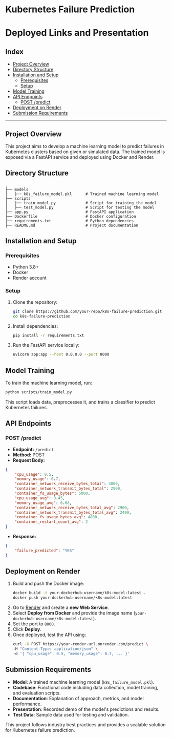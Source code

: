 # Kubernetes Failure Prediction

# Deployed Links and Presentation

## Index
- [Project Overview](#project-overview)
- [Directory Structure](#directory-structure)
- [Installation and Setup](#installation-and-setup)
  - [Prerequisites](#prerequisites)
  - [Setup](#setup)
- [Model Training](#model-training)
- [API Endpoints](#api-endpoints)
  - [POST /predict](#post-predict)
- [Deployment on Render](#deployment-on-render)
- [Submission Requirements](#submission-requirements)

---

## Project Overview
This project aims to develop a machine learning model to predict failures in Kubernetes clusters based on given or simulated data. The trained model is exposed via a FastAPI service and deployed using Docker and Render.

## Directory Structure
```
.
├── models
│   ├── k8s_failure_model.pkl      # Trained machine learning model
├── scripts
│   ├── train_model.py             # Script for training the model
│   ├── test_model.py              # Script for testing the model
├── app.py                         # FastAPI application
├── Dockerfile                     # Docker configuration
├── requirements.txt               # Python dependencies
├── README.md                      # Project documentation
```

## Installation and Setup

### Prerequisites
- Python 3.8+
- Docker
- Render account

### Setup
1. Clone the repository:
   ```sh
   git clone https://github.com/your-repo/k8s-failure-prediction.git
   cd k8s-failure-prediction
   ```
2. Install dependencies:
   ```sh
   pip install -r requirements.txt
   ```
3. Run the FastAPI service locally:
   ```sh
   uvicorn app:app --host 0.0.0.0 --port 8000
   ```

## Model Training
To train the machine learning model, run:
```sh
python scripts/train_model.py
```
This script loads data, preprocesses it, and trains a classifier to predict Kubernetes failures.

## API Endpoints

### POST /predict
- **Endpoint:** `/predict`
- **Method:** POST
- **Request Body:**
```json
{
    "cpu_usage": 0.5,
    "memory_usage": 0.7,
    "container_network_receive_bytes_total": 3000,
    "container_network_transmit_bytes_total": 2500,
    "container_fs_usage_bytes": 5000,
    "cpu_usage_avg": 0.45,
    "memory_usage_avg": 0.68,
    "container_network_receive_bytes_total_avg": 2900,
    "container_network_transmit_bytes_total_avg": 2400,
    "container_fs_usage_bytes_avg": 4800,
    "container_restart_count_avg": 2
}
```
- **Response:**
```json
{
    "failure_predicted": "YES"
}
```

## Deployment on Render

1. Build and push the Docker image:
   ```sh
   docker build -t your-dockerhub-username/k8s-model:latest .
   docker push your-dockerhub-username/k8s-model:latest
   ```
2. Go to [Render](https://render.com) and create a **new Web Service**.
3. Select **Deploy from Docker** and provide the image name (`your-dockerhub-username/k8s-model:latest`).
4. Set the port to `8000`.
5. Click **Deploy**.
6. Once deployed, test the API using:
   ```sh
   curl -X POST https://your-render-url.onrender.com/predict \
   -H "Content-Type: application/json" \
   -d '{ "cpu_usage": 0.5, "memory_usage": 0.7, ... }'
   ```

## Submission Requirements

- **Model**: A trained machine learning model (`k8s_failure_model.pkl`).
- **Codebase**: Functional code including data collection, model training, and evaluation scripts.
- **Documentation**: Explanation of approach, metrics, and model performance.
- **Presentation**: Recorded demo of the model's predictions and results.
- **Test Data**: Sample data used for testing and validation.

This project follows industry best practices and provides a scalable solution for Kubernetes failure prediction.


